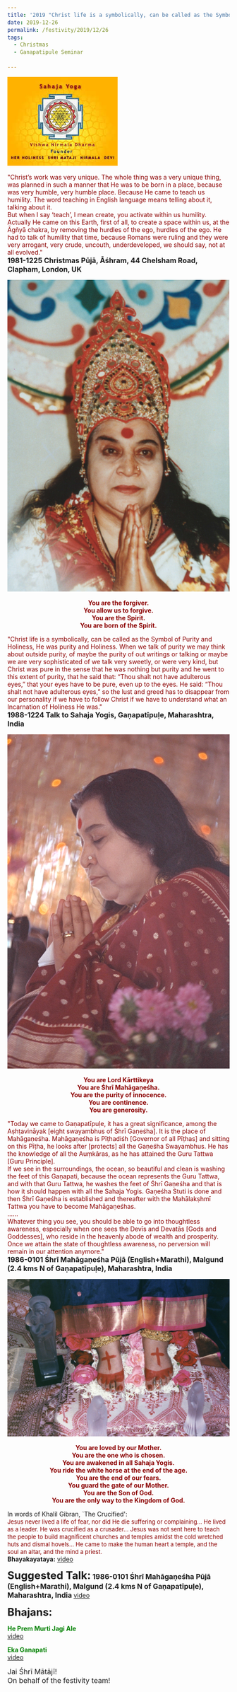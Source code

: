 ```yaml
---
title: '2019 "Christ life is a symbolically, can be called as the Symbol of Purity and Holiness" '
date: 2019-12-26
permalink: /festivity/2019/12/26
tags:
  - Christmas 
  - Ganapatipule Seminar
  
---
```


![PICTURE 1](/images/image1.png)

<p>
<font color="DarkRed">"Christ’s work was very unique. The whole thing was a very unique thing, was planned in such a manner that He was to be born in a place, because was very humble, very humble place. Because He came to teach us humility. The word teaching in English language means telling about it, talking about it.<br>
But when I say ‘teach’, I mean create, you activate within us humility.<br>
Actually He came on this Earth, first of all, to create a space within us, at the Āgñyā chakra, by removing the hurdles of the ego, hurdles of the ego. He had to talk of humility that time, because Romans were ruling and they were very arrogant, very crude, uncouth, underdeveloped, we should say, not at all evolved."</font><br>
<font size="+0"><b>1981-1225 Christmas Pūjā, Āśhram, 44 Chelsham Road, Clapham, London, UK </b></font>
</p>

<div style="text-align: center"><img src="/images/image271.png" /></div>

<p style="color:DarkRed; text-align:center;">
<b>You are the forgiver.<br>
You allow us to forgive.<br>
You are the Spirit.<br>
You are born of the Spirit.</b>
</p>

<p>
<font color="DarkRed">"Christ life is a symbolically, can be called as the Symbol of Purity and Holiness, He was purity and Holiness. When we talk of purity we may think about outside purity, of maybe the purity of out writings or talking or maybe we are very sophisticated of we talk very sweetly, or were very kind, but Christ was pure in the sense that he was nothing but purity and he went to this extent of purity, that he said that: “Thou shalt not have adulterous eyes,” that your eyes have to be pure, even up to the eyes. He said: “Thou shalt not have adulterous eyes,” so the lust and greed has to disappear from our personality if we have to follow Christ if we have to understand what an Incarnation of Holiness He was."</font><br>
<font size="+0"><b>1988-1224 Talk to Sahaja Yogis, Gaṇapatīpuḷe, Maharashtra, India</b></font>
</p>

<div style="text-align: center"><img src="/images/image272.png" /></div>

<p style="color:DarkRed; text-align:center;">
<b>You are Lord Kārttikeya<br>
You are Śhrī Mahāgaṇeśha.<br>
You are the purity of innocence.<br> 
You are continence.<br>
You are generosity.</b><br>
</p>

<p>
<font color="DarkRed">"Today we came to Gaṇapatīpuḷe, it has a great significance, among the Aṣhṭavināyak [eight swayambhus of Śhrī Gaṇeśha]. It is the place of Mahāgaṇeśha. Mahāgaṇeśha is Pīṭhadiśh [Governor of all Pīṭhas] and sitting on this Pīṭha, he looks after [protects] all the Gaṇeśha Swayambhus. He has the knowledge of all the Auṃkāras, as he has attained the Guru Tattwa [Guru Principle].<br>
If we see in the surroundings, the ocean, so beautiful and clean is washing the feet of this Gaṇapati, because the ocean represents the Guru Tattwa, and with that Guru Tattwa, he washes the feet of Śhrī Gaṇeśha and that is how it should happen with all the Sahaja Yogis. Gaṇeśha Stuti is done and then Śhrī Gaṇeśha is established and thereafter with the Mahālakṣhmī Tattwa you have to become Mahāgaṇeśhas.<br>
......<br>
Whatever thing you see, you should be able to go into thoughtless awareness, especially when one sees the Devīs and Devatās [Gods and Goddesses], who reside in the heavenly abode of wealth and prosperity.<br>
Once we attain the state of thoughtless awareness, no perversion will remain in our attention anymore."</font><br>
<font size="+0"><b>1986-0101 Śhrī Mahāgaṇeśha Pūjā (English+Marathi), Malgund (2.4 kms N of Gaṇapatīpuḷe), Maharashtra, India</b></font>
</p>

<div style="text-align: center"><img src="/images/image273.png" /></div>

<p style="color:DarkRed; text-align:center;">
<b>You are loved by our Mother.<br>
You are the one who is chosen.<br>
You are awakened in all Sahaja Yogis.<br>
You ride the white horse at the end of the age.<br>
You are the end of our fears.<br>
You guard the gate of our Mother.<br>
You are the Son of God.<br>
You are the only way to the Kingdom of God.</b>
</p>

<p>
In words of Khalil Gibran, `The Crucified':<br>
<font size="-1"><font color="DarkRed">Jesus never lived a life of fear, nor did He die suffering or complaining...
He lived as a leader. He was crucified as a crusader...
Jesus was not sent here to teach the people to build magnificent churches and temples amidst the cold wretched huts and dismal hovels...
He came to make the human heart a temple, and the soul an altar, and the mind a priest.</font></font><br>
<b>Bhayakayataya:</b>
<a href="https://www.youtube.com/watch?v=47fMsue7fs8"> video</a><br>
</p>

<font size="+2"><b>Suggested Talk:</b></font> 
<font size="+0"><b>1986-0101 Śhrī Mahāgaṇeśha Pūjā (English+Marathi), Malgund (2.4 kms N of Gaṇapatīpuḷe), Maharashtra, India</b></font>
<a href="https://www.youtube.com/watch?v=lNgQ-ezG3Y8&feature=emb_logo"> video</a><br>

<font size="+2"><b>Bhajans:</b></font>

<p>
<font color="green"><b>He Prem Murti Jagi Ale</b></font><br>
<a href="https://seven-teams.github.io/Videos_Links.html"> video</a><br>
</p>

<p>
<font color="green"><b>Eka Ganapati</b></font><br>
<a href="https://www.youtube.com/watch?v=Dg41OjGhrU8">video</a>
</p>

<p>
<font size="+0">Jai Śhrī Mātājī!<br>
On behalf of the festivity team!</font>
</p>